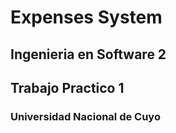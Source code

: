# Expenses System
## Ingenieria en Software 2
## Trabajo Practico 1
### Universidad Nacional de Cuyo

